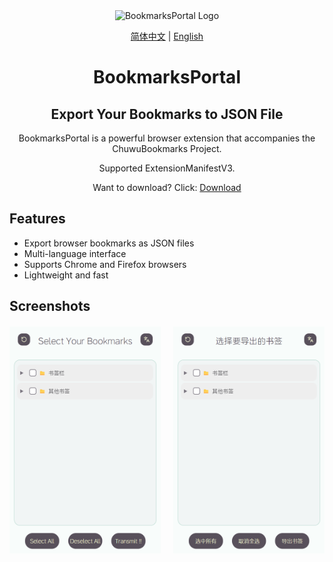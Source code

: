 <div align="center">

  <img src="https://github.com/user-attachments/assets/e07e52a0-db55-4838-b917-b69185847d9d" alt="BookmarksPortal Logo" width="20%" />
  
  <p>
    <a href="README.md">简体中文</a> | 
    <a href="README_EN.md">English</a>
  </p>
  
  <h1>BookmarksPortal</h1>
  <h2>Export Your Bookmarks to JSON File</h2>
  
  <p>BookmarksPortal is a powerful browser extension that accompanies the ChuwuBookmarks Project.</p>
  <p>Supported ExtensionManifestV3.</p>
  <p>Want to download? Click: <a href="https://github.com/ChuwuYo/BookmarksPortal/releases/latest">Download</a></p>
  
</div>

## Features

- Export browser bookmarks as JSON files
- Multi-language interface
- Supports Chrome and Firefox browsers
- Lightweight and fast

## Screenshots

<div style="display: flex; justify-content: space-between; margin-top: 20px;">
    <img src="images/en.png" alt="EN" style="width: 48%; height: auto; object-fit: cover;" />
    <img src="images/zh.png" alt="ZH-CN" style="width: 48%; height: auto; object-fit: cover;" />
</div>